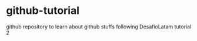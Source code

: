 # github-tutorial
github repository to learn about github stuffs following DesafioLatam tutorial 2 
